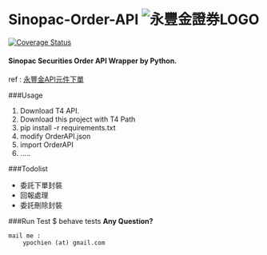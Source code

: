 # Sinopac-Order-API ![永豐金證券LOGO](http://www.sinotrade.com.tw/Images/logo.png)


[![Coverage Status](https://coveralls.io/repos/github/ypochien/SinopacAPI/badge.svg)](https://www.alvin.tw/cover/)


#### Sinopac Securities Order API Wrapper by Python.

ref : [永豐金API元件下單](http://www.sinotrade.com.tw/ec/eleader1/API.htm)

###Usage
1. Download T4 API.
1. Download this project with T4 Path 
1. pip install -r requirements.txt
1. modify OrderAPI.json
1. import OrderAPI
1. .....
 
 
###Todolist
* 委託下單封裝
* 回報處理
* 委託刪除封裝

###Run Test
        $ behave tests
**Any Question?**

    mail me : 
        ypochien (at) gmail.com
